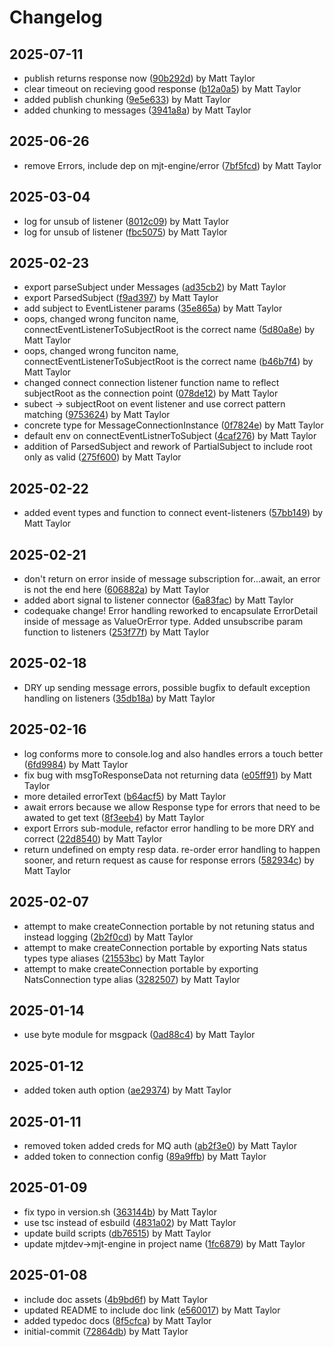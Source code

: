 # Changelog


## 2025-07-11
- publish returns response now ([90b292d](https://github.com/mjt-engine/message/commit/90b292df351c396c6069477b84af89a238fafa9c)) by Matt Taylor
- clear timeout on recieving good response ([b12a0a5](https://github.com/mjt-engine/message/commit/b12a0a512859038ce64ae36eaa83ee71a0c00a8e)) by Matt Taylor
- added publish chunking ([9e5e633](https://github.com/mjt-engine/message/commit/9e5e6338b26d2f39499d545d8284d168cf134643)) by Matt Taylor
- added chunking to messages ([3941a8a](https://github.com/mjt-engine/message/commit/3941a8a33ae33884669f182d4160d4b6a3e9a824)) by Matt Taylor

## 2025-06-26
- remove Errors, include dep on mjt-engine/error ([7bf5fcd](https://github.com/mjt-engine/message/commit/7bf5fcdaf0a5df657522d6e68e044987c91948bc)) by Matt Taylor

## 2025-03-04
- log for unsub of listener ([8012c09](https://github.com/mjt-engine/message/commit/8012c09cdd3b96c1359e36d803ab76782557b054)) by Matt Taylor
- log for unsub of listener ([fbc5075](https://github.com/mjt-engine/message/commit/fbc5075d161095d975a0bfd32adee5aab69a925c)) by Matt Taylor

## 2025-02-23
- export parseSubject under Messages ([ad35cb2](https://github.com/mjt-engine/message/commit/ad35cb2526309d278dac8832e456c7f7030ad828)) by Matt Taylor
- export ParsedSubject ([f9ad397](https://github.com/mjt-engine/message/commit/f9ad39744b564f1643373f66197667762ab84b9d)) by Matt Taylor
- add subject to EventListener params ([35e865a](https://github.com/mjt-engine/message/commit/35e865a7dad46facf8a2d0202b6fe3b6620fcb48)) by Matt Taylor
- oops, changed wrong funciton name, connectEventListenerToSubjectRoot is the correct name ([5d80a8e](https://github.com/mjt-engine/message/commit/5d80a8e92e0ac46c0f6a83af582074e1c127dc17)) by Matt Taylor
- oops, changed wrong funciton name, connectEventListenerToSubjectRoot is the correct name ([b46b7f4](https://github.com/mjt-engine/message/commit/b46b7f4fc256e1aa4af0ab7c82d6cde9ae8c0cc0)) by Matt Taylor
- changed connect connection listener function name to reflect subjectRoot as the connection point ([078de12](https://github.com/mjt-engine/message/commit/078de1207b3dc4883cfc067ccad4a47c71080bce)) by Matt Taylor
- subect -> subjectRoot on event listener and use correct pattern matching ([9753624](https://github.com/mjt-engine/message/commit/975362447aadd0510d958b529edd0d1c856cd7e2)) by Matt Taylor
- concrete type for MessageConnectionInstance ([0f7824e](https://github.com/mjt-engine/message/commit/0f7824edd5df6440ae947b528e3ce5f91bf8ec92)) by Matt Taylor
- default env on connectEventListnerToSubject ([4caf276](https://github.com/mjt-engine/message/commit/4caf2767fa685f8eb7d0998a96da3e1b952caba3)) by Matt Taylor
- addition of ParsedSubject and rework of PartialSubject to include root only as valid ([275f600](https://github.com/mjt-engine/message/commit/275f60025232468d9ac9dc61802dc90e399105b6)) by Matt Taylor

## 2025-02-22
- added event types and function to connect event-listeners ([57bb149](https://github.com/mjt-engine/message/commit/57bb1494ab7c23eedad6fe44f7a4666fe56b0590)) by Matt Taylor

## 2025-02-21
- don't return on error inside of message subscription for...await, an error is not the end here ([606882a](https://github.com/mjt-engine/message/commit/606882a8b0161b9f8ff3c3275dc1a4c940c1216b)) by Matt Taylor
- added abort signal to listener connector ([6a83fac](https://github.com/mjt-engine/message/commit/6a83fac773e61773ae7307c36be302828eaeecaa)) by Matt Taylor
- codequake change! Error handling reworked to encapsulate ErrorDetail inside of message as ValueOrError type. Added unsubscribe param function to listeners ([253f77f](https://github.com/mjt-engine/message/commit/253f77f2509350facf2537ae64eb263f97f82e2c)) by Matt Taylor

## 2025-02-18
- DRY up sending message errors, possible bugfix to default exception handling on listeners ([35db18a](https://github.com/mjt-engine/message/commit/35db18a77fbdc03b8f78d5af7333495230329bab)) by Matt Taylor

## 2025-02-16
- log conforms more to console.log and also handles errors a touch better ([6fd9984](https://github.com/mjt-engine/message/commit/6fd99840482ed19c6daa9ee288606a4eeb14461e)) by Matt Taylor
- fix bug with msgToResponseData not returning data ([e05ff91](https://github.com/mjt-engine/message/commit/e05ff910779f91efe5691caae913fa0f971923d0)) by Matt Taylor
- more detailed errorText ([b64acf5](https://github.com/mjt-engine/message/commit/b64acf5883f03649829533d46d43d0829922ea6f)) by Matt Taylor
- await errors because we allow Response type for errors that need to be awated to get text ([8f3eeb4](https://github.com/mjt-engine/message/commit/8f3eeb44b0fa3c8544afbec02eb0caa03abb1470)) by Matt Taylor
- export Errors sub-module, refactor error handling to be more DRY and correct ([22d8540](https://github.com/mjt-engine/message/commit/22d854067ccac56469dc66eb05a20b6f30f0487d)) by Matt Taylor
- return undefined on empty resp data. re-order error handling to happen sooner, and return request as cause for response errors ([582934c](https://github.com/mjt-engine/message/commit/582934c4ae3be64089bc13324af293f719757827)) by Matt Taylor

## 2025-02-07
- attempt to make createConnection portable by not retuning status and instead logging ([2b2f0cd](https://github.com/mjt-engine/message/commit/2b2f0cd2b14ccfa5835f5dd998414c5bf6634532)) by Matt Taylor
- attempt to make createConnection portable by exporting Nats status types type aliases ([21553bc](https://github.com/mjt-engine/message/commit/21553bc88c4126c918afda10446c47e83efe5626)) by Matt Taylor
- attempt to make createConnection portable by exporting NatsConnection type alias ([3282507](https://github.com/mjt-engine/message/commit/32825078521f6acb0237f0882a40ca775f5d4ac4)) by Matt Taylor

## 2025-01-14
- use byte module for msgpack ([0ad88c4](https://github.com/mjt-engine/message/commit/0ad88c4410e341d06b7b1f03142438e3aedce585)) by Matt Taylor

## 2025-01-12
- added token auth option ([ae29374](https://github.com/mjt-engine/message/commit/ae293741bce6f1d8bb3e419ec861c84612253454)) by Matt Taylor

## 2025-01-11
- removed token added creds for MQ auth ([ab2f3e0](https://github.com/mjt-engine/message/commit/ab2f3e05a3f1ef36612dd1b78485c09fe2100109)) by Matt Taylor
- added token to connection config ([89a9ffb](https://github.com/mjt-engine/message/commit/89a9ffb4e4b3bcb5b0d696b01fb56421eb4dd586)) by Matt Taylor

## 2025-01-09
- fix typo in version.sh ([363144b](https://github.com/mjt-engine/message/commit/363144b35fe39fb76a63c54e924921571158c604)) by Matt Taylor
- use tsc instead of esbuild ([4831a02](https://github.com/mjt-engine/message/commit/4831a026cd528819aa00232962b62c00980503fc)) by Matt Taylor
- update build scripts ([db76515](https://github.com/mjt-engine/message/commit/db76515a64bcd4566be8bc47678f89b8d6a4bf4f)) by Matt Taylor
- update mjtdev->mjt-engine in project name ([1fc6879](https://github.com/mjt-engine/message/commit/1fc687928574b4654a281068d4630422667cbc44)) by Matt Taylor

## 2025-01-08
- include doc assets ([4b9bd6f](https://github.com/mjt-engine/message/commit/4b9bd6f6ad07e21b5e857493ae66f2e2a5ce63ee)) by Matt Taylor
- updated README to include doc link ([e560017](https://github.com/mjt-engine/message/commit/e560017fdb79b66beebae7902c1625d407ac04e2)) by Matt Taylor
- added typedoc docs ([8f5cfca](https://github.com/mjt-engine/message/commit/8f5cfcad2b4cbd81e0965ca6388d8e9032d646dd)) by Matt Taylor
- initial-commit ([72864db](https://github.com/mjt-engine/message/commit/72864db36206d501966af068a54ae7ff996ae5d7)) by Matt Taylor
